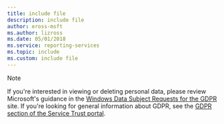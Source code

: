 ```yaml
---
title: include file
description: include file
author: eross-msft
ms.author: lizross
ms.date: 05/01/2018
ms.service: reporting-services
ms.topic: include
ms.custom: include file
---
```


> [!Note]
> If you're interested in viewing or deleting personal data, please review Microsoft's guidance in the [Windows Data Subject Requests for the GDPR](/microsoft-365/compliance/gdpr-data-subject-requests) site. If you're looking for general information about GDPR, see the [GDPR section of the Service Trust portal](https://servicetrust.microsoft.com/ViewPage/GDPRGetStarted).

